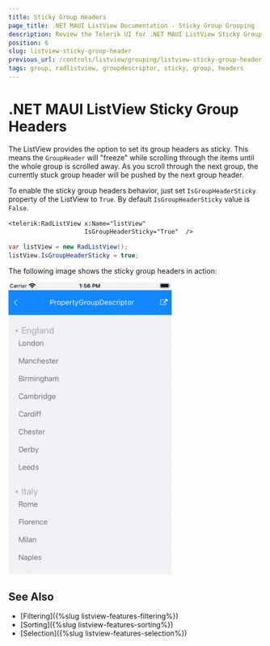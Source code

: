 ```yaml
---
title: Sticky Group Headers
page_title: .NET MAUI ListView Documentation - Sticky Group Grouping
description: Review the Telerik UI for .NET MAUI ListView Sticky Group Headers option which if enabled makes the GroupHeader freeze while scrolling through the items until the whole group is scrolled away.
position: 6
slug: listview-sticky-group-header
previous_url: /controls/listview/grouping/listview-sticky-group-header
tags: group, radlistview, groupdescriptor, sticky, group, headers
---
```


# .NET MAUI ListView Sticky Group Headers

The ListView provides the option to set its group headers as sticky. This means the `GroupHeader` will "freeze" while scrolling through the items until the whole group is scrolled away. As you scroll through the next group, the currently stuck group header will be pushed by the next group header.

To enable the sticky group headers behavior, just set `IsGroupHeaderSticky` property of the ListView to `True`. By default `IsGroupHeaderSticky` value is `False`.

```XAML
<telerik:RadListView x:Name="listView"
                     IsGroupHeaderSticky="True"  />
```
```C#
var listView = new RadListView();
listView.IsGroupHeaderSticky = true;
```

The following image shows the sticky group headers in action:

![ListView Sticky Group Headers](../images/listview_stickyheaders.gif)

## See Also

- [Filtering]({%slug listview-features-filtering%})
- [Sorting]({%slug listview-features-sorting%})
- [Selection]({%slug listview-features-selection%})
